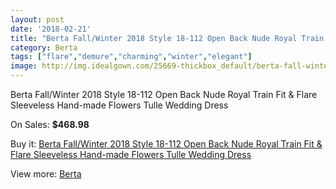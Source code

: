 ```yaml
---
layout: post
date: '2018-02-21'
title: "Berta Fall/Winter 2018 Style 18-112 Open Back Nude Royal Train Fit & Flare Sleeveless Hand-made Flowers Tulle Wedding Dress"
category: Berta
tags: ["flare","demure","charming","winter","elegant"]
image: http://img.idealgown.com/25669-thickbox_default/berta-fall-winter-2018-style-18-112-open-back-nude-royal-train-fit-flare-sleeveless-hand-made-flowers-tulle-wedding-dress.jpg
---
```

Berta Fall/Winter 2018 Style 18-112 Open Back Nude Royal Train Fit & Flare Sleeveless Hand-made Flowers Tulle Wedding Dress

On Sales: **$468.98**
<a href="https://www.idealgown.com/en/berta/10027-berta-fall-winter-2018-style-18-112-open-back-nude-royal-train-fit-flare-sleeveless-hand-made-flowers-tulle-wedding-dress.html"><amp-img layout="responsive" width="600" height="600" src="//img.idealgown.com/25669-thickbox_default/berta-fall-winter-2018-style-18-112-open-back-nude-royal-train-fit-flare-sleeveless-hand-made-flowers-tulle-wedding-dress.jpg" alt="Berta Fall/Winter 2018 Style 18-112 Open Back Nude Royal Train Fit & Flare Sleeveless Hand-made Flowers Tulle Wedding Dress 0" /></a>
<a href="https://www.idealgown.com/en/berta/10027-berta-fall-winter-2018-style-18-112-open-back-nude-royal-train-fit-flare-sleeveless-hand-made-flowers-tulle-wedding-dress.html"><amp-img layout="responsive" width="600" height="600" src="//img.idealgown.com/25676-thickbox_default/berta-fall-winter-2018-style-18-112-open-back-nude-royal-train-fit-flare-sleeveless-hand-made-flowers-tulle-wedding-dress.jpg" alt="Berta Fall/Winter 2018 Style 18-112 Open Back Nude Royal Train Fit & Flare Sleeveless Hand-made Flowers Tulle Wedding Dress 1" /></a>
<a href="https://www.idealgown.com/en/berta/10027-berta-fall-winter-2018-style-18-112-open-back-nude-royal-train-fit-flare-sleeveless-hand-made-flowers-tulle-wedding-dress.html"><amp-img layout="responsive" width="600" height="600" src="//img.idealgown.com/25675-thickbox_default/berta-fall-winter-2018-style-18-112-open-back-nude-royal-train-fit-flare-sleeveless-hand-made-flowers-tulle-wedding-dress.jpg" alt="Berta Fall/Winter 2018 Style 18-112 Open Back Nude Royal Train Fit & Flare Sleeveless Hand-made Flowers Tulle Wedding Dress 2" /></a>
<a href="https://www.idealgown.com/en/berta/10027-berta-fall-winter-2018-style-18-112-open-back-nude-royal-train-fit-flare-sleeveless-hand-made-flowers-tulle-wedding-dress.html"><amp-img layout="responsive" width="600" height="600" src="//img.idealgown.com/25674-thickbox_default/berta-fall-winter-2018-style-18-112-open-back-nude-royal-train-fit-flare-sleeveless-hand-made-flowers-tulle-wedding-dress.jpg" alt="Berta Fall/Winter 2018 Style 18-112 Open Back Nude Royal Train Fit & Flare Sleeveless Hand-made Flowers Tulle Wedding Dress 3" /></a>
<a href="https://www.idealgown.com/en/berta/10027-berta-fall-winter-2018-style-18-112-open-back-nude-royal-train-fit-flare-sleeveless-hand-made-flowers-tulle-wedding-dress.html"><amp-img layout="responsive" width="600" height="600" src="//img.idealgown.com/25673-thickbox_default/berta-fall-winter-2018-style-18-112-open-back-nude-royal-train-fit-flare-sleeveless-hand-made-flowers-tulle-wedding-dress.jpg" alt="Berta Fall/Winter 2018 Style 18-112 Open Back Nude Royal Train Fit & Flare Sleeveless Hand-made Flowers Tulle Wedding Dress 4" /></a>
<a href="https://www.idealgown.com/en/berta/10027-berta-fall-winter-2018-style-18-112-open-back-nude-royal-train-fit-flare-sleeveless-hand-made-flowers-tulle-wedding-dress.html"><amp-img layout="responsive" width="600" height="600" src="//img.idealgown.com/25672-thickbox_default/berta-fall-winter-2018-style-18-112-open-back-nude-royal-train-fit-flare-sleeveless-hand-made-flowers-tulle-wedding-dress.jpg" alt="Berta Fall/Winter 2018 Style 18-112 Open Back Nude Royal Train Fit & Flare Sleeveless Hand-made Flowers Tulle Wedding Dress 5" /></a>
<a href="https://www.idealgown.com/en/berta/10027-berta-fall-winter-2018-style-18-112-open-back-nude-royal-train-fit-flare-sleeveless-hand-made-flowers-tulle-wedding-dress.html"><amp-img layout="responsive" width="600" height="600" src="//img.idealgown.com/25671-thickbox_default/berta-fall-winter-2018-style-18-112-open-back-nude-royal-train-fit-flare-sleeveless-hand-made-flowers-tulle-wedding-dress.jpg" alt="Berta Fall/Winter 2018 Style 18-112 Open Back Nude Royal Train Fit & Flare Sleeveless Hand-made Flowers Tulle Wedding Dress 6" /></a>
<a href="https://www.idealgown.com/en/berta/10027-berta-fall-winter-2018-style-18-112-open-back-nude-royal-train-fit-flare-sleeveless-hand-made-flowers-tulle-wedding-dress.html"><amp-img layout="responsive" width="600" height="600" src="//img.idealgown.com/25670-thickbox_default/berta-fall-winter-2018-style-18-112-open-back-nude-royal-train-fit-flare-sleeveless-hand-made-flowers-tulle-wedding-dress.jpg" alt="Berta Fall/Winter 2018 Style 18-112 Open Back Nude Royal Train Fit & Flare Sleeveless Hand-made Flowers Tulle Wedding Dress 7" /></a>

Buy it: [Berta Fall/Winter 2018 Style 18-112 Open Back Nude Royal Train Fit & Flare Sleeveless Hand-made Flowers Tulle Wedding Dress](https://www.idealgown.com/en/berta/10027-berta-fall-winter-2018-style-18-112-open-back-nude-royal-train-fit-flare-sleeveless-hand-made-flowers-tulle-wedding-dress.html "Berta Fall/Winter 2018 Style 18-112 Open Back Nude Royal Train Fit & Flare Sleeveless Hand-made Flowers Tulle Wedding Dress")

View more: [Berta](https://www.idealgown.com/en/116-berta "Berta")